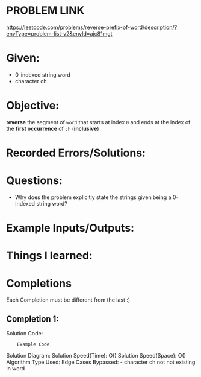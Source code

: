 # PROBLEM LINK
https://leetcode.com/problems/reverse-prefix-of-word/description/?envType=problem-list-v2&envId=ajc81mgt

# Given: 
- 0-indexed string word
- character ch

# Objective: 
**reverse** the segment of `word` that starts at index `0` and ends at the index of the **first occurrence** of `ch` (**inclusive**)
# Recorded Errors/Solutions:
# Questions:
- Why does the problem explicitly state the strings given being a 0-indexed string word?


# Example Inputs/Outputs:

# Things I learned:

# Completions
Each Completion must be different from the last :) 
## Completion 1:
Solution Code:
``` 
	Example Code
```
Solution Diagram:
Solution Speed(Time): O()
Solution Speed(Space): O() 
Algorithm Type Used:
Edge Cases Bypassed:
	- character ch not not existing in word